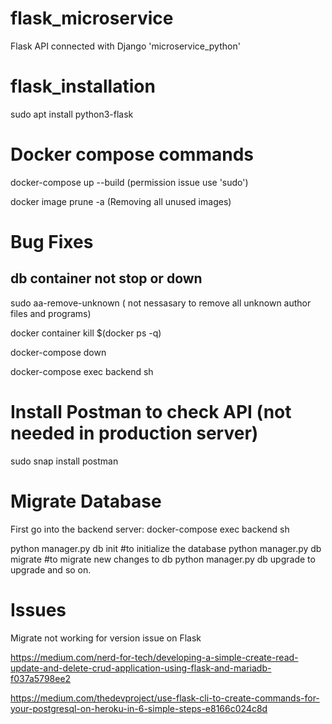 # flask_microservice

Flask API connected with Django 'microservice_python'

# flask_installation

sudo apt install python3-flask

# Docker compose commands

docker-compose up --build (permission issue use 'sudo')

docker image prune -a (Removing all unused images)

# Bug Fixes

## db container not stop or down

sudo aa-remove-unknown ( not nessasary to remove all unknown author files and programs)

docker container kill $(docker ps -q)

docker-compose down

docker-compose exec backend sh

# Install Postman to check API (not needed in production server)

sudo snap install postman


# Migrate Database

First go into the backend server: docker-compose exec backend sh

python manager.py db init       #to initialize the database
python manager.py db migrate    #to migrate new changes to db
python manager.py db upgrade     to upgrade and so on.

# Issues
Migrate not working for version issue on Flask

https://medium.com/nerd-for-tech/developing-a-simple-create-read-update-and-delete-crud-application-using-flask-and-mariadb-f037a5798ee2

https://medium.com/thedevproject/use-flask-cli-to-create-commands-for-your-postgresql-on-heroku-in-6-simple-steps-e8166c024c8d


